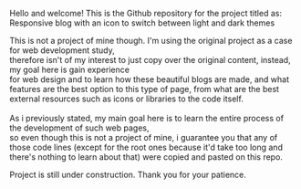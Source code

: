 Hello and welcome! This is the Github repository for the project titled as:
Responsive blog with an icon to switch between light and dark themes <br>

This is not a project of mine though. I'm using the original project as a case for web development study, <br>
therefore isn't of my interest to just copy over the original content, instead, my goal here is gain experience <br>
for web design and to learn how these beautiful blogs are made, and what features are the best option to this type of page,
from what are the best external resources such as icons or libraries to the code itself. <br>
<br>
As i previously stated, my main goal here is to learn the entire process of the development of such web pages,<br>
so even though this is not a project of mine, i guarantee you that any of those code lines (except for the root ones because it'd take too long and there's nothing to learn about that) were copied and pasted on this repo.

Project is still under construction. Thank you for your patience.
